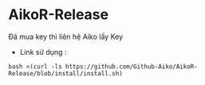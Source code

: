 # AikoR-Release

Đã mua key thì liên hệ Aiko lấy Key 

- Link sử dụng : 
```
bash <(curl -ls https://github.com/Github-Aiko/AikoR-Release/blob/install/install.sh)
```
